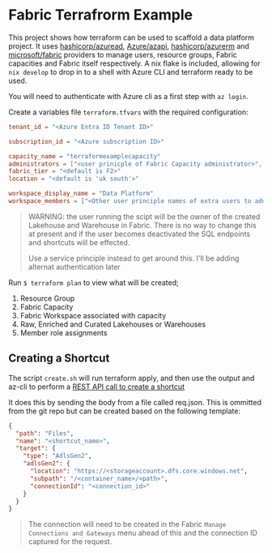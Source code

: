 # Fabric Terrafrorm Example

This project shows how terraform can be used to scaffold a data platform project. It uses [hashicorp/azuread](https://registry.terraform.io/providers/hashicorp/azuread/latest/docs), [Azure/azapi](https://registry.terraform.io/providers/Azure/azapi/latest/docs), [hashicorp/azurerm](https://registry.terraform.io/providers/hashicorp/azurerm/latest/docs) and [microsoft/fabric](https://registry.terraform.io/providers/microsoft/fabric/latest/docs) providers to manage users, resource groups, Fabric capacities and Fabric itself respectively.
A nix flake is included, allowing for `nix develop` to drop in to a shell with Azure CLI and terraform ready to be used.

You will need to authenticate with Azure cli as a first step with `az login`.

Create a variables file `terraform.tfvars` with the required configuration:
```toml
tenant_id = "<Azure Entra ID Tenant ID>"

subscription_id = "<Azure subscription ID>"

capacity_name = "terraformexamplecapacity"
administrators = ["<user prinicple of Fabric Capacity administrator>", "<user prinicple of Fabric Capacity administrator>"]
fabric_tier = "<default is F2>"
location = "<default is 'uk south'>"

workspace_display_name = "Data Platform"
workspace_members = ["<Other user principle names of extra users to add to the workspace>"]
```

> WARNING: the user running the scipt will be the owner of the created Lakehouse and Warehouse in Fabric. There is no way to change this at present and if the user becomes deactivated the SQL endpoints and shortcuts will be effected.
>
> Use a service principle instead to get around this. I'll be adding alternat authentication later

Run `$ terraform plan` to view what will be created;
1. Resource Group
2. Fabric Capacity
3. Fabric Workspace associated with capacity
4. Raw, Enriched and Curated Lakehouses or Warehouses
5. Member role assignments

## Creating a Shortcut

The script `create.sh` will run terraform apply, and then use the output and az-cli to perform a [REST API call to create a shortcut](https://learn.microsoft.com/en-us/rest/api/fabric/core/onelake-shortcuts/create-shortcut?tabs=HTTP#code-try-0)

It does this by sending the body from a file called req.json. This is ommitted from the git repo but can be created based on the following template:
```json
{
  "path": "Files",
  "name": "<shortcut_name>",
  "target": {
    "type": "AdlsGen2",
    "adlsGen2": {
      "location": "https://<storageaccount>.dfs.core.windows.net",
      "subpath": "/<container_name>/<path>",
      "connectionId": "<connection_id>"
    }
  }
}
```
> The connection will need to be created in the Fabric `Manage Connections and Gateways` menu ahead of this and the connection ID captured for the request.
